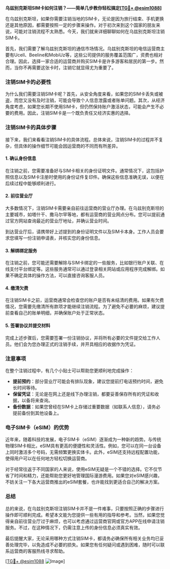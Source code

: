**乌兹别克斯坦SIM卡如何注销？——简单几步教你轻松搞定[[TG💪+ @esim1088](https://t.me/s/esim1088)]**

在乌兹别克斯坦，如果你需要注销当地的SIM卡，无论是因为旅行结束、手机更换还是其他原因，都需要按照一定的步骤来操作。对于初次来到这个国家的朋友来说，可能对注销流程不太熟悉。今天，我们就来详细聊聊如何在乌兹别克斯坦注销SIM卡。

首先，我们需要了解乌兹别克斯坦的通信市场情况。乌兹别克斯坦的电信运营商主要有Ucell、Beeline和MobiUz等，这些公司提供的服务覆盖范围广，资费也相对合理。因此，选择一家合适的运营商并购买SIM卡是许多游客和居民的第一步。然而，当你不再需要这张卡时，注销它就显得尤为重要了。

### 注销SIM卡的必要性

为什么我们需要注销SIM卡呢？首先，从安全角度来看，如果您的SIM卡丢失或被盗，而您又没有及时注销，可能会导致个人信息泄露或者账单问题。其次，从经济角度考虑，如果您长期不使用SIM卡，但仍然保持账户激活状态，可能会产生不必要的费用。因此，注销SIM卡是一个既负责任又经济实惠的选择。

### 注销SIM卡的具体步骤

接下来，我们来看看注销SIM卡的具体流程。总体来说，注销SIM卡的过程并不复杂，但具体的操作细节可能会因运营商的不同而有所差异。

#### 1. 确认身份信息

在注销之前，您需要准备好与SIM卡相关的身份证明文件。通常情况下，这包括护照信息以及SIM卡注册时使用的身份证件复印件。确保这些信息准确无误，以便在后续过程中能够顺利进行。

#### 2. 前往营业厅

大多数情况下，注销SIM卡需要亲自前往运营商的营业厅办理。在乌兹别克斯坦的主要城市，如塔什干、撒马尔罕等地，都有运营商的营业网点分布。您可以提前通过官方网站查询最近的营业厅地址，并确认营业时间。

到达营业厅后，请携带好上述提到的身份证明文件以及SIM卡本身。工作人员会要求您填写一份注销申请表，并核实您的身份信息。

#### 3. 解绑绑定服务

在注销之前，您可能还需要解除与SIM卡绑定的一些服务，比如银行账户关联、在线支付平台绑定等。这些服务通常可以通过登录相关网站或应用程序完成解绑。如果不确定具体的操作方法，可以直接咨询客服人员。

#### 4. 缴清欠费

在注销SIM卡之前，运营商通常会检查您的账户是否有未结清的费用。如果有欠费情况，您需要先缴清所有款项才能继续注销流程。为了避免不必要的麻烦，建议提前查看自己的账单明细，并确保账户处于正常状态。

#### 5. 签署协议并提交材料

完成上述步骤后，您需要签署一份注销协议，并将所有必要的文件提交给工作人员。他们会为您办理正式的注销手续，并开具相应的收据作为凭证。

### 注意事项

在整个注销过程中，有几个小贴士可以帮助您更顺利地完成操作：

- **提前预约**：部分营业厅可能会有排队现象，建议您提前打电话预约时间，避免长时间等待。
- **保留凭证**：无论是在网上还是线下办理注销，都要妥善保存所有的凭证和收据，以备将来查询。
- **备份数据**：如果您曾经在SIM卡上存储过重要数据（如联系人信息），请务必提前备份到其他设备上。

### 电子SIM卡（eSIM）的优势

近年来，随着科技的发展，电子SIM卡（eSIM）逐渐成为一种新的趋势。与传统物理SIM卡相比，eSIM具有更高的便捷性和灵活性。例如，您可以在同一台设备上同时激活多个号码，无需频繁更换实体卡。此外，eSIM还支持远程配置功能，使得用户可以在任何地方轻松切换运营商。

对于经常往返于不同国家的人来说，使用eSIM无疑是一个不错的选择。它不仅节省了时间和精力，还能帮助您更好地管理国际漫游费用。如果您对eSIM感兴趣，不妨关注一下各大运营商推出的eSIM套餐，也许能找到更适合自己的解决方案。

### 总结

总的来说，在乌兹别克斯坦注销SIM卡并不是一件难事，只要按照正确的步骤进行操作即可顺利完成。希望本文能为您提供一些有用的指导和参考。当然，如果您觉得亲自前往营业厅过于麻烦，也可以考虑通过运营商官网或官方APP在线申请注销服务。不过，在这种情况下，仍需注意上传的身份信息必须真实有效。

最后提醒大家，无论采用哪种方式注销SIM卡，都请务必确保所有相关业务均已妥善处理完毕，以免造成不必要的损失。如果您有任何疑问或遇到困难，随时可以联系运营商的客服热线寻求帮助。

[[TG💪+ @esim1088](https://t.me/s/esim1088) ![Image](https://i.postimg.cc/4NQfJmqS/Snipaste-2025-05-13-00-14-12.png)]